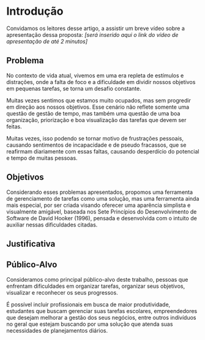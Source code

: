 # Introdução

Convidamos os leitores desse artigo, a assistir um breve vídeo sobre a apresentação dessa proposta: _[será inserido aqui o link do vídeo de apresentação de até 2 minutos]_

## Problema

No contexto de vida atual, vivemos em uma era repleta de estímulos e distrações, onde a falta de foco e a dificuldade em dividir nossos objetivos em pequenas tarefas, se torna um desafio constante.

Muitas vezes sentimos que estamos muito ocupados, mas sem progredir em direção aos nossos objetivos. Esse cenário não reflete somente uma questão de gestão de tempo, mas também uma questão de uma boa organização, priorização e boa visualização das tarefas que devem ser feitas.

Muitas vezes, isso podendo se tornar motivo de frustrações pessoais, causando sentimentos de incapacidade e de pseudo fracassos, que se reafirmam diariamente com essas faltas, causando desperdício do potencial e tempo de muitas pessoas.

## Objetivos

Considerando esses problemas apresentados, propomos uma ferramenta de gerenciamento de tarefas como uma solução, mas uma ferramenta ainda mais especial, por ser criada visando oferecer uma aparência simplista e visualmente amigável, baseada nos Sete Princípios do Desenvolvimento de Software de David Hooker (1996), pensada e desenvolvida com o intuito de auxiliar nessas dificuldades citadas.

## Justificativa





## Público-Alvo

Consideramos como principal público-alvo deste trabalho, pessoas que enfrentam dificuldades em organizar tarefas, organizar seus objetivos, visualizar e reconhecer os seus progressos.

É possível incluir profissionais em busca de maior produtividade, estudantes que buscam gerenciar suas tarefas escolares, empreendedores que desejam melhorar a gestão dos seus negócios, entre outros indivíduos no geral que estejam buscando por uma solução que atenda suas necessidades de planejamentos diários.
